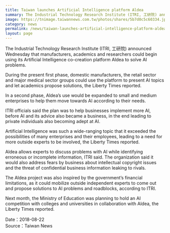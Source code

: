 ```yaml
---
title: Taiwan launches Artificial Intelligence platform Aldea
summary: The Industrial Technology Research Institute (ITRI, 工研院) announced Wednesday that manufacturers, academics and researchers could begin using its Artificial Intelligence co-creation platform Aldea to solve AI problems.
image: https://tnimage.taiwannews.com.tw/photos/shares/5b7d0c5c60334.jpg
category: news
permalink: /news/taiwan-launches-artificial-intelligence-platform-aldea/
layout: page
---
```

The Industrial Technology Research Institute (ITRI, 工研院) announced Wednesday that manufacturers, academics and researchers could begin using its Artificial Intelligence co-creation platform Aldea to solve AI problems.

During the present first phase, domestic manufacturers, the retail sector and major medical sector groups could use the platform to present AI topics and let academics propose solutions, the Liberty Times reported.

In a second phase, Aldea’s use would be expanded to small and medium enterprises to help them move towards AI according to their needs.

ITRI officials said the plan was to help businesses implement more AI, before AI and its advice also became a business, in the end leading to private individuals also becoming adept at AI.

Artificial Intelligence was such a wide-ranging topic that it exceeded the possibilities of many enterprises and their employees, leading to a need for more outside experts to be involved, the Liberty Times reported.

Aldea allows experts to discuss problems with AI while identifying erroneous or incomplete information, ITRI said. The organization said it would also address fears by business about intellectual copyright issues and the threat of confidential business information leaking to rivals.

The Aldea project was also inspired by the government’s financial limitations, as it could mobilize outside independent experts to come out and propose solutions to AI problems and roadblocks, according to ITRI.

Next month, the Ministry of Education was planning to hold an AI competition with colleges and universities in collaboration with Aldea, the Liberty Times reported.

Date：2018-08-22
<br/>
Source：Taiwan News
